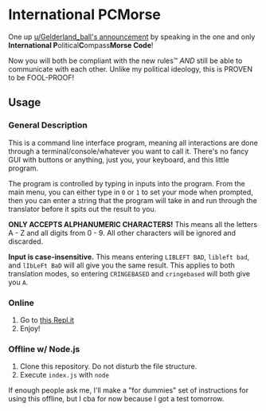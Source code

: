 # International PCMorse

One up [u/Gelderland_ball's announcement](https://www.reddit.com/r/PoliticalCompassMemes/comments/mhptpr/comments_may_now_only_be_based_or_cringe/) by speaking in the one and only **International P**olitical**C**ompass**Morse Code**!

Now you will both be compliant with the new rules™️ *AND* still be able to communicate with each other. Unlike my political ideology, this is PROVEN to be FOOL-PROOF!

## Usage

### General Description

This is a command line interface program, meaning all interactions are done through a terminal/console/whatever you want to call it. There's no fancy GUI with buttons or anything, just you, your keyboard, and this little program.

The program is controlled by typing in inputs into the program. From the main menu, you can either type in `0` or `1` to set your mode when prompted, then you can enter a string that the program will take in and run through the translator before it spits out the result to you.

**ONLY ACCEPTS ALPHANUMERIC CHARACTERS!** This means all the letters A - Z and all digits from 0 - 9. All other characters will be ignored and discarded.

**Input is case-insensitive.** This means entering `LIBLEFT BAD`, `libleft bad`, and `lIbLeFt BaD` will all give you the same result. This applies to both translation modes, so entering `CRINGEBASED` and `cringebased` will both give you `A`.

### Online

1. Go to [this Repl.it](https://replit.com/@JamesHyun/InternationalPCMorse)
2. Enjoy!

### Offline w/ Node.js

1. Clone this repository. Do not disturb the file structure.
2. Execute `index.js` with `node`

If enough people ask me, I'll make a "for dummies" set of instructions for using this offline, but I cba for now because I got a test tomorrow.